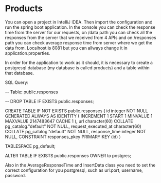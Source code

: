 # Products 
You can open a project in IntelliJ IDEA. Then import the configuration and run the spring boot application.
In the console you can check the response time from the server for our requests, on /data path you can check all the responses from the server that we received from 4 APIs and on /responses path you can check average response time from server where we get the data from.
Localhost is 8081 but you can allways change it in application.properties.

In order for the application to work as it should, it is necessary to create a postgresql database (my database is called products) and a table within that database.

SQL Query:

-- Table: public.responses

-- DROP TABLE IF EXISTS public.responses;

CREATE TABLE IF NOT EXISTS public.responses
(
    id integer NOT NULL GENERATED ALWAYS AS IDENTITY ( INCREMENT 1 START 1 MINVALUE 1 MAXVALUE 2147483647 CACHE 1 ),
    url character(60) COLLATE pg_catalog."default" NOT NULL,
    request_executed_at character(60) COLLATE pg_catalog."default" NOT NULL,
    response_time integer NOT NULL,
    CONSTRAINT responses_pkey PRIMARY KEY (id)
)

TABLESPACE pg_default;

ALTER TABLE IF EXISTS public.responses
    OWNER to postgres;
    


Also in the AverageResponseTime and InsertData class you need to set the correct configuration for you postgresql, such as url:port, username, password.
